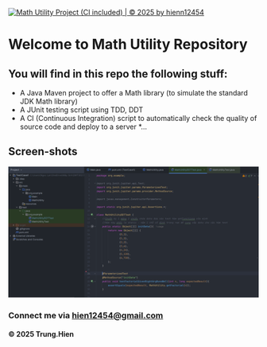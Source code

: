 [![Math Utility Project (CI included) | © 2025 by hienn12454](https://github.com/namnm309/TestCaseDemo/actions/workflows/maven.yml/badge.svg)](https://github.com/hienn12454/TestCaseDemo/actions/workflows/maven.yml)

# Welcome to Math Utility Repository

## You will find in this repo the following stuff:

* A Java Maven project to offer a Math library (to simulate the standard JDK Math library)
* A JUnit testing script using TDD, DDT
* A CI (Continuous Integration) script to automatically check the quality of source code and deploy to a server
*...

## Screen-shots
![JUnit with TDD DDT](https://github.com/hienn12454/TestCaseDemo/blob/main/img/Demo.png)

### Connect me via hien12454@gmail.com
#### &#169; 2025 Trung.Hien

